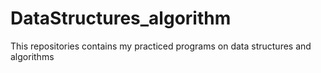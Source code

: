 # DataStructures_algorithm
This repositories contains my practiced programs on data structures and algorithms
